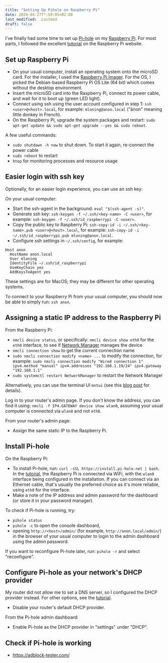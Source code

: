 ```yaml
---
title: "Setting Up Pihole on Raspberry Pi"
date: 2024-04-27T*:59:05+02:00
last_modified: .Lastmod
draft: false
---
```


[Pi-hole]: https://pi-hole.net/
[Raspberry Pi]: https://www.raspberrypi.com/
[tutorial]: https://www.raspberrypi.com/tutorials/running-pi-hole-on-a-raspberry-pi/

I've finally had some time to set up [Pi-hole] on my [Raspberry Pi].
For most parts, I followed the excellent [tutorial] on the Raspberry Pi website.

## Set up Raspberry Pi

* On your usual computer, install an operating system onto the microSD card. For the installer, I used the [Raspberry Pi Imager](https://www.raspberrypi.com/documentation/computers/getting-started.html#install-an-operating-system). For the OS, I picked the Debian-based Raspberry Pi OS Lite (64 bit) which comes without the desktop environment. 
* Insert the microSD card into the Raspberry Pi, connect its power cable, and wait for it to boot up (green LED light).
* Connect using ssh using the user account configured in step 1: `ssh <user>@<host>.local`, for example: `mloning@anon.local` ("ânon" meaning little donkey in French).
* On the Raspberry Pi, upgrade the system packages and restart: `sudo apt-get update && sudo apt-get upgrade --yes && sudo reboot`.

A few useful commands:

* `sudo shutdown -h now` to shut down. To start it again, re-connect the power cable
* `sudo reboot` to restart
* `htop` for monitoring processes and resource usage

## Easier login with ssh key

Optionally, for an easier login experience, you can use an ssh key:

On your usual computer:

* Start the ssh-agent in the background: `eval "$(ssh-agent -s)"`.
* Generate ssh key: `ssh-keygen -f ~/.ssh/<key-name> -C <user>`, for example: `ssh-keygen -f ~/.ssh/id_raspberrypi -C <user>`.
* Copy the public key to Raspberry Pi: `ssh-copy-id -i ~/.ssh/<key-name>.pub <user>@<host>.local`, for example: `ssh-copy-id -i ~/.ssh/id_raspberrypi.pub mloning@anon.local`.
* Configure ssh settings in `~/.ssh/config`, for example:

```
Host anon
  HostName anon.local
  User mloning
  IdentityFile ~/.ssh/id_raspberrypi
  UseKeyChain yes
  AddKeysToAgent yes
```

These settings are for MacOS; they may be different for other operating systems.

To connect to your Raspberry Pi from your usual computer, you should now be able to simply run: `ssh anon`.

## Assigning a static IP address to the Raspberry Pi

From the Raspberry Pi:

* `nmcli device status`, or specifically: `nmcli device show eth0` for the `eth0` interface, to see if [Network Manager](https://developer-old.gnome.org/NetworkManager/stable/nmcli.html) manages the device
* `nmcli connection show` to get the current connection name
* `sudo nmcli connection modify <name> ...` to modify the connection, for example: `sudo nmcli connection modify "Wired connection 1" ipv4.method "manual" ipv4.addresses "192.168.1.19/24" ipv4.gateway "192.168.1.1"`
* `sudo systemctl restart NetworkManager` to restart the Network Manager

Alternatively, you can use the terminal UI `mntui` (see this [blog post](https://www.jeffgeerling.com/blog/2024/set-static-ip-address-nmtui-on-raspberry-pi-os-12-bookworm) for details).

Log in to your router's admin page. If you don't know the address, you can find it using: `nmcli -f IP4.GATEWAY device show wlan0`, assuming your usual computer is connected via `wlan0` and not `eth0`.

From your router's admin page:

* Assign the same static IP to the Raspberry Pi. 

## Install Pi-hole

On the Raspberry Pi:

* To install Pi-hole, run: `curl -sSL https://install.pi-hole.net | bash`. In the [tutorial], the Raspberry Pi is connected via WiFi, with the `wlan0` interface being configured in the installation. If you can connect via an Ethernet cable, that's usually the preferred choice as it's more reliable, using `eth0` for the interface.
* Make a note of the IP address and admin password for the dashboard (or store it in your password manager). 

To check if Pi-hole is running, try:

* `pihole status`
* `pihole -c` to open the console dashboard,
* opening `http://<host>/admin/` (for example, `http://anon.local/admin/`) in the browser of your usual computer to login to the admin dashboard using the admin password.

If you want to reconfigure Pi-hole later, run: `pihole -r` and select "reconfigure".

## Configure Pi-hole as your network's DHCP provider

My router did not allow me to set a DNS server, so I configured the DHCP provider instead.
For other options, see the [tutorial].

* Disable your router's default DHCP provider.

From the Pi-hole admin dashboard:

* Enable Pi-hole as the DHCP provider in "settings" under "DHCP".

## Check if Pi-hole is working

* https://adblock-tester.com/



